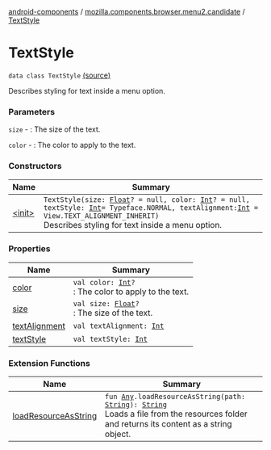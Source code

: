 [android-components](../../index.md) / [mozilla.components.browser.menu2.candidate](../index.md) / [TextStyle](./index.md)

# TextStyle

`data class TextStyle` [(source)](https://github.com/mozilla-mobile/android-components/blob/master/components/browser/menu2/src/main/java/mozilla/components/browser/menu2/candidate/TextStyle.kt#L19)

Describes styling for text inside a menu option.

### Parameters

`size` - : The size of the text.

`color` - : The color to apply to the text.

### Constructors

| Name | Summary |
|---|---|
| [&lt;init&gt;](-init-.md) | `TextStyle(size: `[`Float`](https://kotlinlang.org/api/latest/jvm/stdlib/kotlin/-float/index.html)`? = null, color: `[`Int`](https://kotlinlang.org/api/latest/jvm/stdlib/kotlin/-int/index.html)`? = null, textStyle: `[`Int`](https://kotlinlang.org/api/latest/jvm/stdlib/kotlin/-int/index.html)` = Typeface.NORMAL, textAlignment: `[`Int`](https://kotlinlang.org/api/latest/jvm/stdlib/kotlin/-int/index.html)` = View.TEXT_ALIGNMENT_INHERIT)`<br>Describes styling for text inside a menu option. |

### Properties

| Name | Summary |
|---|---|
| [color](color.md) | `val color: `[`Int`](https://kotlinlang.org/api/latest/jvm/stdlib/kotlin/-int/index.html)`?`<br>: The color to apply to the text. |
| [size](size.md) | `val size: `[`Float`](https://kotlinlang.org/api/latest/jvm/stdlib/kotlin/-float/index.html)`?`<br>: The size of the text. |
| [textAlignment](text-alignment.md) | `val textAlignment: `[`Int`](https://kotlinlang.org/api/latest/jvm/stdlib/kotlin/-int/index.html) |
| [textStyle](text-style.md) | `val textStyle: `[`Int`](https://kotlinlang.org/api/latest/jvm/stdlib/kotlin/-int/index.html) |

### Extension Functions

| Name | Summary |
|---|---|
| [loadResourceAsString](../../mozilla.components.support.test.file/kotlin.-any/load-resource-as-string.md) | `fun `[`Any`](https://kotlinlang.org/api/latest/jvm/stdlib/kotlin/-any/index.html)`.loadResourceAsString(path: `[`String`](https://kotlinlang.org/api/latest/jvm/stdlib/kotlin/-string/index.html)`): `[`String`](https://kotlinlang.org/api/latest/jvm/stdlib/kotlin/-string/index.html)<br>Loads a file from the resources folder and returns its content as a string object. |
